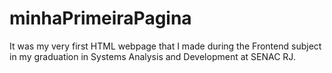 # minhaPrimeiraPagina
It was my very first HTML webpage that I made during the Frontend subject in my graduation in Systems Analysis and Development at SENAC RJ.
